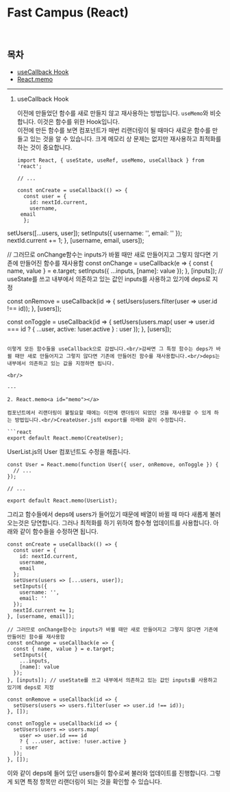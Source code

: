 # Fast Campus (React)

<br/>

## 목차

- [useCallback Hook](#usecallback)
- [React.memo](#memo)

---

1. useCallback Hook<a id="usecallback"></a>

   이전에 만들었던 함수를 새로 만들지 않고 재사용하는 방법입니다. <code>useMemo</code>와 비슷합니다. 이것은 함수를 위한 Hook입니다.<br/>이전에 만든 함수를 보면 컴포넌트가 매번 리랜더링이 될 때마다 새로운 함수를 만들고 있는 것을 알 수 있습니다. 크게 메모리 상 문제는 없지만 재사용하고 최적화를 하는 것이 중요합니다.

   ```react
   import React, { useState, useRef, useMemo, useCallback } from 'react';
   
   // ...
   
   const onCreate = useCallback(() => {
     const user = {
       id: nextId.current,
       username,
    email
     };
  setUsers([...users, user]);
     setInputs({
       username: '',
       email: ''
     });
     nextId.current += 1;
   }, [username, email, users]);
     
   // 그러므로 onChange함수는 inputs가 바뀔 때만 새로 만들어지고 그렇지 않다면 기존에 만들어진 함수를 재사용함
   const onChange = useCallback(e => {
     const { name, value } = e.target;
  setInputs({
       ...inputs,
    [name]: value
     });
   }, [inputs]); // useState를 쓰고 내부에서 의존하고 있는 값인 inputs를 사용하고 있기에 deps로 지정
   
   const onRemove = useCallback(id => {
     setUsers(users.filter(user => user.id !== id));
}, [users]);
   
const onToggle = useCallback(id => {
     setUsers(users.map(
       user => user.id === id
       ? { ...user, active: !user.active }
       : user
     ));
   }, [users]);
   ```
   
   이렇게 모든 함수들을 useCallback으로 감쌉니다.<br/>감싸면 그 특정 함수는 deps가 바뀔 때만 새로 만들어지고 그렇지 않다면 기존에 만들어진 함수를 재사용합니다.<br/>deps는 내부에서 의존하고 있는 값을 지정하면 됩니다.
   
<br/>
   
---
   
2. React.memo<a id="memo"></a>

   컴포넌트에서 리랜더링이 불필요할 때에는 이전에 랜더링이 되었던 것을 재사용할 수 있게 하는 방법입니다.<br/>CreateUser.js의 export를 아래와 같이 수정합니다.

   ```react
   export default React.memo(CreateUser);
   ```

   UserList.js의 User 컴포넌트도 수정을 해줍니다.

   ```react
   const User = React.memo(function User({ user, onRemove, onToggle }) {
     // ...
   });
   
   // ...
   
   export default React.memo(UserList);
   ```

   그리고 함수들에서 deps에 users가 들어있기 때문에 배열이 바뀔 때 마다 새롭게 불러오는것은 당연합니다. 그러나 최적화를 하기 위하여 함수형 업데이트를 사용합니다. 아래와 같이 함수들을 수정하면 됩니다.

   ```react
   const onCreate = useCallback(() => {
     const user = {
       id: nextId.current,
       username,
       email
     };
     setUsers(users => [...users, user]);
     setInputs({
       username: '',
       email: ''
     });
     nextId.current += 1;
   }, [username, email]);
   
   // 그러므로 onChange함수는 inputs가 바뀔 때만 새로 만들어지고 그렇지 않다면 기존에 만들어진 함수를 재사용함
   const onChange = useCallback(e => {
     const { name, value } = e.target;
     setInputs({
       ...inputs,
       [name]: value
     });
   }, [inputs]); // useState를 쓰고 내부에서 의존하고 있는 값인 inputs를 사용하고 있기에 deps로 지정
   
   const onRemove = useCallback(id => {
     setUsers(users => users.filter(user => user.id !== id));
   }, []);
   
   const onToggle = useCallback(id => {
     setUsers(users => users.map(
       user => user.id === id
       ? { ...user, active: !user.active }
       : user
     ));
   }, []);
   ```

   이와 같이 deps에 들어 있던 users들이 함수로써 불러와 업데이트를 진행합니다. 그렇게 되면 특정 항목만 리랜더링이 되는 것을 확인할 수 있습니다.
